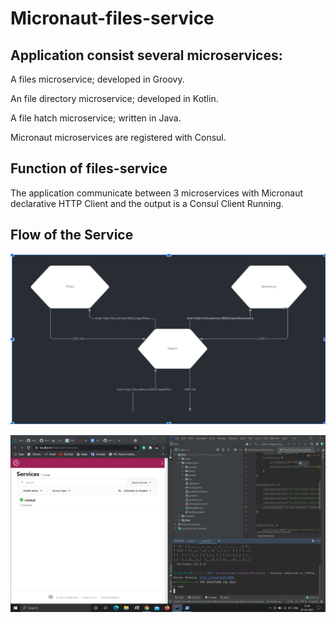 # Micronaut-files-service
 
## Application consist several microservices:

A files microservice; developed in Groovy.

An file directory  microservice; developed in Kotlin.

A file hatch microservice; written in Java.

Micronaut microservices are registered with Consul.

## Function of files-service

The application communicate between 3 microservices with Micronaut declarative HTTP Client and the output is a Consul Client Running.

## Flow of the Service

![Char](/char.png)

![char](/Working.png)

